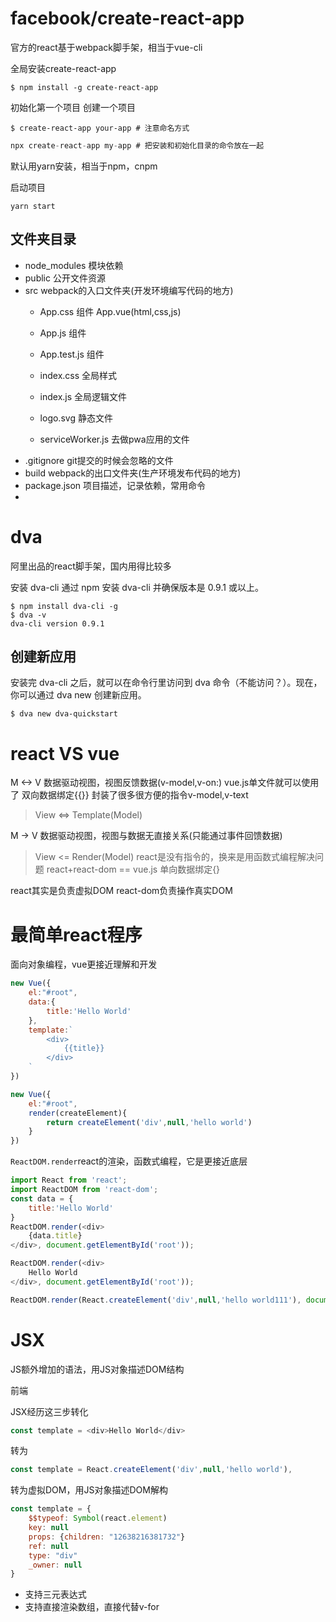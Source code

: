 # facebook/create-react-app

官方的react基于webpack脚手架，相当于vue-cli

全局安装create-react-app
```
$ npm install -g create-react-app
```
初始化第一个项目
创建一个项目
```
$ create-react-app your-app # 注意命名方式
```
```js
npx create-react-app my-app # 把安装和初始化目录的命令放在一起
```
默认用yarn安装，相当于npm，cnpm

启动项目
```
yarn start
```
## 文件夹目录
- node_modules 模块依赖
- public 公开文件资源
- src webpack的入口文件夹(开发环境编写代码的地方)
    - App.css 组件 App.vue(html,css,js)
    - App.js 组件
    - App.test.js 组件

    - index.css 全局样式
    - index.js 全局逻辑文件
    - logo.svg 静态文件
    - serviceWorker.js 去做pwa应用的文件
- .gitignore git提交的时候会忽略的文件
- build webpack的出口文件夹(生产环境发布代码的地方)
- package.json 项目描述，记录依赖，常用命令
- 

# dva

阿里出品的react脚手架，国内用得比较多

安装 dva-cli
通过 npm 安装 dva-cli 并确保版本是 0.9.1 或以上。
```
$ npm install dva-cli -g
$ dva -v
dva-cli version 0.9.1
```

## 创建新应用
安装完 dva-cli 之后，就可以在命令行里访问到 dva 命令（不能访问？）。现在，你可以通过 dva new 创建新应用。
```
$ dva new dva-quickstart
```

# react VS vue

M <-> V
数据驱动视图，视图反馈数据(v-model,v-on:)
vue.js单文件就可以使用了 双向数据绑定{{}}
封装了很多很方便的指令v-model,v-text
> View <=> Template(Model)

M -> V
数据驱动视图，视图与数据无直接关系(只能通过事件回馈数据)
> View <= Render(Model)
react是没有指令的，换来是用函数式编程解决问题
react+react-dom == vue.js 单向数据绑定{}

react其实是负责虚拟DOM
react-dom负责操作真实DOM

# 最简单react程序

面向对象编程，vue更接近理解和开发
```js
new Vue({
    el:"#root",
    data:{
        title:'Hello World'
    },
    template:`
        <div>
            {{title}}
        </div>
    `
})

new Vue({
    el:"#root",
    render(createElement){
        return createElement('div',null,'hello world')
    }
})
```

`ReactDOM.render`react的渲染，函数式编程，它是更接近底层
```js
import React from 'react';
import ReactDOM from 'react-dom';
const data = {
    title:'Hello World'
}
ReactDOM.render(<div>
    {data.title}
</div>, document.getElementById('root'));

ReactDOM.render(<div>
    Hello World
</div>, document.getElementById('root'));

ReactDOM.render(React.createElement('div',null,'hello world111'), document.getElementById('root'));
```

# JSX

JS额外增加的语法，用JS对象描述DOM结构

前端

JSX经历这三步转化
```js
const template = <div>Hello World</div>
```
转为
```js
const template = React.createElement('div',null,'hello world'), 
```
转为虚拟DOM，用JS对象描述DOM解构
```js
const template = {
    $$typeof: Symbol(react.element)
    key: null
    props: {children: "12638216381732"}
    ref: null
    type: "div"
    _owner: null
}
```
- 支持三元表达式
- 支持直接渲染数组，直接代替v-for



